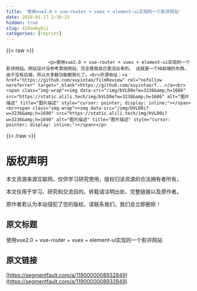 ```yaml
---
title: '使用vue2.0 + vue-router + vuex + element-ui实现的一个影评网站' 
date: 2019-01-17 2:30:25
hidden: true
slug: 414swbybii
categories: [reprint]
---
```


{{< raw >}}

                    <p>使用vue2.0 + vue-router + vuex + element-ui实现的一个影评网站。网站设计没参考其他网站，完全是我自己意淫出来的。 这就是一个纯前端的东西，由于没有后端，所以大多数功能都简化了。<br>开源地址：<a href="https://github.com/xuyintao/filmReview" rel="nofollow noreferrer" target="_blank">https://github.com/xuyintao/f...</a><br><span class="img-wrap"><img data-src="/img/bVLD0e?w=3238&amp;h=1686" src="https://static.alili.tech/img/bVLD0e?w=3238&amp;h=1686" alt="图片描述" title="图片描述" style="cursor: pointer; display: inline;"></span><br><span class="img-wrap"><img data-src="/img/bVLD0i?w=3236&amp;h=1690" src="https://static.alili.tech/img/bVLD0i?w=3236&amp;h=1690" alt="图片描述" title="图片描述" style="cursor: pointer; display: inline;"></span></p>
                
{{< /raw >}}

# 版权声明
本文资源来源互联网，仅供学习研究使用，版权归该资源的合法拥有者所有，

本文仅用于学习、研究和交流目的。转载请注明出处、完整链接以及原作者。

原作者若认为本站侵犯了您的版权，请联系我们，我们会立即删除！

## 原文标题
使用vue2.0 + vue-router + vuex + element-ui实现的一个影评网站

## 原文链接
[https://segmentfault.com/a/1190000008932849](https://segmentfault.com/a/1190000008932849)

